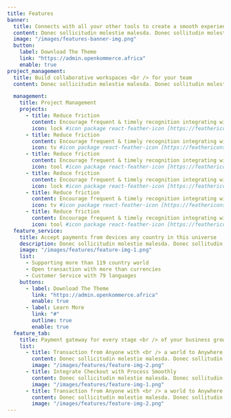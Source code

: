 ```yaml
---
title: Features
banner:
  title: Connects with all your other tools to create a smooth experience.
  content: Donec sollicitudin molestie malesda. Donec sollitudin molestie malesuada. Mauris pellentesque nec, egestas non nisi. Cras ultricies ligula sed magna dictum porta.
  image: "/images/features-banner-img.png"
  button:
    label: Download The Theme
    link: "https://admin.openkommerce.africa"
    enable: true
project_management:
  title: Build collaborative workspaces <br /> for your team
  content: Donec sollicitudin molestie malesda. Donec sollitudin molestie malesuada. <br /> Mauris pellentesque nec, egestas non nisi. Cras ultricies .

  management:
    title: Project Management
    projects:
      - title: Reduce friction
        content: Encourage frequent & timely recognition integrating with communication tools
        icon: lock #icon package react-feather-icon [https://feathericons.com/]
      - title: Reduce friction
        content: Encourage frequent & timely recognition integrating with communication tools
        icon: tv #icon package react-feather-icon [https://feathericons.com/]
      - title: Reduce friction
        content: Encourage frequent & timely recognition integrating with communication tools
        icon: tool #icon package react-feather-icon [https://feathericons.com/]
      - title: Reduce friction
        content: Encourage frequent & timely recognition integrating with communication tools
        icon: lock #icon package react-feather-icon [https://feathericons.com/]
      - title: Reduce friction
        content: Encourage frequent & timely recognition integrating with communication tools
        icon: tv #icon package react-feather-icon [https://feathericons.com/]
      - title: Reduce friction
        content: Encourage frequent & timely recognition integrating with communication tools
        icon: tool #icon package react-feather-icon [https://feathericons.com/]
  feature_service:
    title: Accept payments from devices any country in this universe
    description: Donec sollicitudin molestie malesda. Donec sollitudin molestie malesuada. Mauris pellentesque nec, egestas non nisi. Cras ultricies ligula sed
    image: "/images/features/feature-img-1.png"
    list:
      - Supporting more than 119 country world
      - Open transaction with more than currencies
      - Customer Service with 79 languages
    buttons:
      - label: Download The Theme
        link: "https://admin.openkommerce.africa"
        enable: true
      - label: Learn More
        link: "#"
        outline: true
        enable: true
  feature_tab:
    title: Payment gateway for every stage <br /> of your business growth
    list:
      - title: Transaction from Anyone with <br /> a world to Anywhere
        content: Donec sollicitudin molestie malesda. Donec sollitudin molestie malesuada. Mauris pellentesque nec, egestas non nisi. Cras ultricies ligula sed
        image: "/images/features/feature-img-2.png"
      - title: Integrate Checkout with Process Smoothly
        content: Donec sollicitudin molestie malesda. Donec sollitudin molestie malesuada. Mauris pellentesque nec, egestas non nisi. Cras ultricies ligula sed
        image: "/images/features/feature-img-1.png"
      - title: Transaction from Anyone with <br /> a world to Anywhere
        content: Donec sollicitudin molestie malesda. Donec sollitudin molestie malesuada. Mauris pellentesque nec, egestas non nisi. Cras ultricies ligula sed
        image: "/images/features/feature-img-2.png"
---
```

